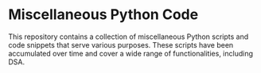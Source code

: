 #  Miscellaneous Python Code

This repository contains a collection of miscellaneous Python scripts and code snippets that serve various purposes. These scripts have been accumulated over time and cover a wide range of functionalities, including DSA.
